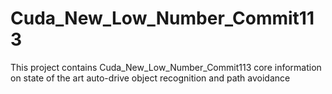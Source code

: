 # Cuda_New_Low_Number_Commit113
This project contains Cuda_New_Low_Number_Commit113 core information on state of the art auto-drive object recognition and path avoidance
